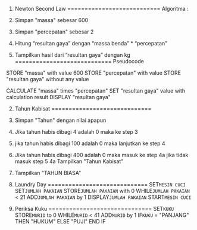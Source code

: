 1. Newton Second Law
===========================
Algoritma :

1. Simpan "massa" sebesar 600
2. Simpan "percepatan" sebesar 2
3. Hitung “resultan gaya” dengan “massa benda” * “percepatan”
4. Tampilkan hasil dari “resultan gaya” dengan kg
============================
Pseudocode

STORE "massa" with value 600
STORE "percepatan" with value 
STORE "resultan gaya" without any value

CALCULATE "massa" times "percepatan"
SET "resultan gaya" value with calculation result
DISPLAY "resultan gaya"

2. Tahun Kabisat
=============================
1. Simpan "Tahun" dengan nilai apapun
2. Jika tahun habis dibagi 4 adalah 0 maka ke step 3
3. jika tahun habis dibagi 100 adalah 0 maka lanjutkan ke step 4
4. Jika tahun habis dibagi 400 adalah 0 maka masuk ke step 4a jika tidak masuk step 5
    4a Tampilkan "Tahun Kabisat"
5. Tampilkan "TAHUN BIASA"


3. Laundry Day
=============================
SET`MESIN CUCI`
SET`JUMLAH PAKAIAN`
STORE`JUMLAH PAKAIAN` with 0
  WHILE`JUMLAH PAKAIAN` < 21
ADD`JUMLAH PAKAIAN` by 1
DISPLAY`JUMLAH PAKAIAN`
START`MESIN CUCI`

4. Periksa Kuku
==============================
SET`KUKU`
STORE`MURID` to 0
WHILE`MURID` < 41
ADD`MURID` by 1
IF`KUKU` = "PANJANG" THEN
"HUKUM"
ELSE
"PUJI"
END IF